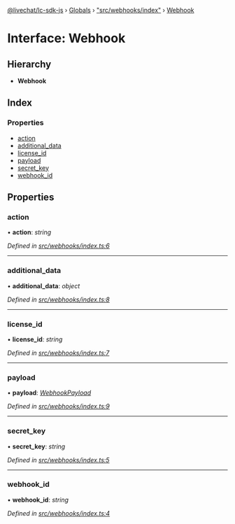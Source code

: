 [@livechat/lc-sdk-js](../README.md) › [Globals](../globals.md) › ["src/webhooks/index"](../modules/_src_webhooks_index_.md) › [Webhook](_src_webhooks_index_.webhook.md)

# Interface: Webhook

## Hierarchy

* **Webhook**

## Index

### Properties

* [action](_src_webhooks_index_.webhook.md#action)
* [additional_data](_src_webhooks_index_.webhook.md#additional_data)
* [license_id](_src_webhooks_index_.webhook.md#license_id)
* [payload](_src_webhooks_index_.webhook.md#payload)
* [secret_key](_src_webhooks_index_.webhook.md#secret_key)
* [webhook_id](_src_webhooks_index_.webhook.md#webhook_id)

## Properties

###  action

• **action**: *string*

*Defined in [src/webhooks/index.ts:6](https://github.com/livechat/lc-sdk-js/blob/3cb601c/src/webhooks/index.ts#L6)*

___

###  additional_data

• **additional_data**: *object*

*Defined in [src/webhooks/index.ts:8](https://github.com/livechat/lc-sdk-js/blob/3cb601c/src/webhooks/index.ts#L8)*

___

###  license_id

• **license_id**: *string*

*Defined in [src/webhooks/index.ts:7](https://github.com/livechat/lc-sdk-js/blob/3cb601c/src/webhooks/index.ts#L7)*

___

###  payload

• **payload**: *[WebhookPayload](../modules/_src_webhooks_index_.md#webhookpayload)*

*Defined in [src/webhooks/index.ts:9](https://github.com/livechat/lc-sdk-js/blob/3cb601c/src/webhooks/index.ts#L9)*

___

###  secret_key

• **secret_key**: *string*

*Defined in [src/webhooks/index.ts:5](https://github.com/livechat/lc-sdk-js/blob/3cb601c/src/webhooks/index.ts#L5)*

___

###  webhook_id

• **webhook_id**: *string*

*Defined in [src/webhooks/index.ts:4](https://github.com/livechat/lc-sdk-js/blob/3cb601c/src/webhooks/index.ts#L4)*
